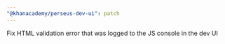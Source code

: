 ```yaml
---
"@khanacademy/perseus-dev-ui": patch
---
```


Fix HTML validation error that was logged to the JS console in the dev UI
